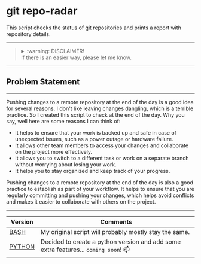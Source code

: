 # git repo-radar
This script checks the status of git repositories and prints a report with repository details.

---

> <details><summary>:warning: DISCLAIMER!</summary>USE AT OWN RISK!</details>
> If there is an easier way, please let me know. 

---

## Problem Statement

---

Pushing changes to a remote repository at the end of the day is a good idea for several reasons. I don't like leaving changes dangling, which is a terrible practice. So I created this script to check at the end of the day. Why you say, well here are some reasons I can think of:

- It helps to ensure that your work is backed up and safe in case of unexpected issues, such as a power outage or hardware failure.
- It allows other team members to access your changes and collaborate on the project more effectively.
- It allows you to switch to a different task or work on a separate branch without worrying about losing your work.
- It helps you to stay organized and keep track of your progress.

Pushing changes to a remote repository at the end of the day is also a good practice to establish as part of your workflow. It helps to ensure that you are regularly committing and pushing your changes, which helps avoid conflicts and makes it easier to collaborate with others on the project.

---

| Version | Comments |
| --- | --- |
| [BASH](./bash/README.md)  | My original script will probably mostly stay the same. |
| [PYTHON](./python/README.md)  | Decided to create a python version and add some extra features... `coming soon`! :mailbox: |
